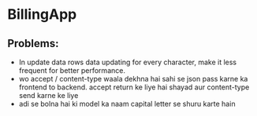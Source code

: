 # BillingApp

## Problems:
- In update data rows data updating for every character, make it less frequent for better performance.
- wo accept / content-type waala dekhna hai sahi se json pass karne ka frontend to backend. accept return ke liye hai shayad aur content-type send karne ke liye
- adi se bolna hai ki model ka naam capital letter se shuru karte hain
